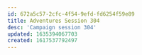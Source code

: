 ```yaml
---
id: 672a5c57-2cfc-4f54-9efd-fd6254f59e89
title: Adventures Session 304
desc: 'Campaign session 304'
updated: 1635394067703
created: 1617537792497
---
```

